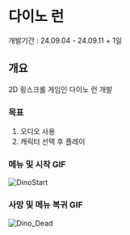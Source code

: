 # 다이노 런
개발기간 : 24.09.04 - 24.09.11 + 1일

## 개요 
2D 횡스크롤 게임인 다이노 런 개발 

### 목표
1. 오디오 사용
2. 캐릭터 선택 후 플레이

### 메뉴 및 시작 GIF
![DinoStart](https://github.com/user-attachments/assets/7cc6e15e-4353-4f9e-9a74-eb5310a24d80)


### 사망 및 메뉴 복귀 GIF 
![Dino_Dead](https://github.com/user-attachments/assets/08e077d5-f8c1-4b8b-9084-ad2ac5cbd78f)
